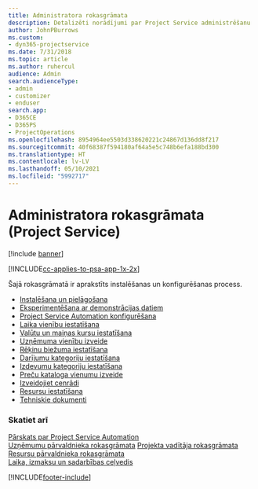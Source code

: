 ```yaml
---
title: Administratora rokasgrāmata
description: Detalizēti norādījumi par Project Service administrēšanu
author: JohnPBurrows
ms.custom:
- dyn365-projectservice
ms.date: 7/31/2018
ms.topic: article
ms.author: ruhercul
audience: Admin
search.audienceType:
- admin
- customizer
- enduser
search.app:
- D365CE
- D365PS
- ProjectOperations
ms.openlocfilehash: 8954964ee5503d338620221c24867d136dd8f217
ms.sourcegitcommit: 40f68387f594180af64a5e5c748b6efa188bd300
ms.translationtype: HT
ms.contentlocale: lv-LV
ms.lasthandoff: 05/10/2021
ms.locfileid: "5992717"
---
```

# <a name="administrator-guide-project-service"></a>Administratora rokasgrāmata (Project Service)

[!include [banner](../includes/psa-now-project-operations.md)]

[!INCLUDE[cc-applies-to-psa-app-1x-2x](../includes/cc-applies-to-psa-app-1x-2x.md)]

Šajā rokasgrāmatā ir aprakstīts instalēšanas un konfigurēšanas process.  
  
- [Instalēšana un pielāgošana](install-customize.md)
- [Eksperimentēšana ar demonstrācijas datiem](use-demo-data.md)
- [Project Service Automation konfigurēšana](configure.md)
- [Laika vienību iestatīšana](set-up-time-units.md)
- [Valūtu un maiņas kursu iestatīšana](set-up-currencies-exchange-rates.md)
- [Uzņēmuma vienību izveide](create-organizational-units.md)
- [Rēķinu biežuma iestatīšana](set-up-invoice-frequencies.md)
- [Darījumu kategoriju iestatīšana](configure-transaction-categories.md)
- [Izdevumu kategoriju iestatīšana](configure-expense-categories.md)
- [Preču kataloga vienumu izveide](create-product-catalog-items.md)
- [Izveidojiet cenrādi](create-price-list.md)
- [Resursu iestatīšana](set-up-resources.md)
- [Tehniskie dokumenti](white-papers.md)
  
### <a name="see-also"></a>Skatiet arī  
 [Pārskats par Project Service Automation](../psa/overview.md)    
 [Uzņēmumu pārvaldnieka rokasgrāmata](../psa/account-manager-guide.md) [Projekta vadītāja rokasgrāmata](../psa/project-manager-guide.md)   
 [Resursu pārvaldnieka rokasgrāmata](../psa/resource-manager-guide.md)   
 [Laika, izmaksu un sadarbības ceļvedis](../psa/time-expense-collaboration-guide.md)


[!INCLUDE[footer-include](../includes/footer-banner.md)]